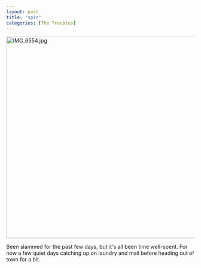 ```yaml
---
layout: post
title: "spin"
categories: [The Troubles]
---
```

<img alt="IMG_6554.jpg" src="http://www.botzilla.com/blog/pix2006/IMG_6554.jpg" width="807" height="538" border="0" />

Been slammed for the past few days, but it's all been time well-spent. For now a few quiet days catching up on laundry and mail before heading out of town for a bit.

<!--more-->

